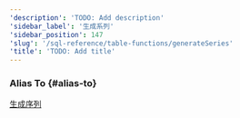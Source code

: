 ```yaml
---
'description': 'TODO: Add description'
'sidebar_label': '生成系列'
'sidebar_position': 147
'slug': '/sql-reference/table-functions/generateSeries'
'title': 'TODO: Add title'
---
```




### Alias To {#alias-to}
[生成序列](generate_series.md)
